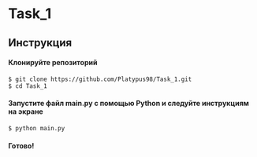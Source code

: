 # Task_1


## Инструкция

#### Клонируйте репозиторий

```
$ git clone https://github.com/Platypus98/Task_1.git
$ cd Task_1
```

#### Запустите файл main.py с помощью Python и следуйте инструкциям на экране

```
$ python main.py
```

#### Готово!
